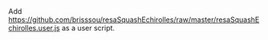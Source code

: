 Add https://github.com/brisssou/resaSquashEchirolles/raw/master/resaSquashEchirolles.user.js as a user script.
